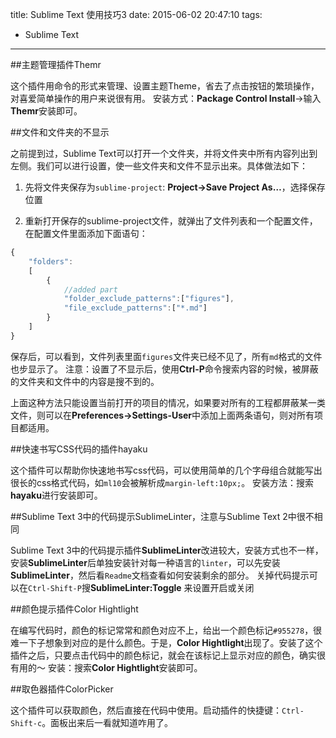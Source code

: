title: Sublime Text 使用技巧3
date: 2015-06-02 20:47:10
tags:
 - Sublime Text 
---

##主题管理插件Themr

这个插件用命令的形式来管理、设置主题Theme，省去了点击按钮的繁琐操作，对喜爱简单操作的用户来说很有用。
安装方式：**Package Control Install**->输入**Themr**安装即可。

<!--more-->

##文件和文件夹的不显示

之前提到过，Sublime Text可以打开一个文件夹，并将文件夹中所有内容列出到左侧。我们可以进行设置，使一些文件夹和文件不显示出来。具体做法如下：

 1. 先将文件夹保存为`sublime-project`: **Project->Save Project As…**，选择保存位置

 2. 重新打开保存的sublime-project文件，就弹出了文件列表和一个配置文件，在配置文件里面添加下面语句：

```javascript
{
	"folders":
	[
		{
			//added part
			"folder_exclude_patterns":["figures"],
			"file_exclude_patterns":["*.md"]
		}
	]
}
```

保存后，可以看到，文件列表里面`figures`文件夹已经不见了，所有`md`格式的文件也步显示了。
注意：设置了不显示后，使用**Ctrl-P**命令搜索内容的时候，被屏蔽的文件夹和文件中的内容是搜不到的。

上面这种方法只能设置当前打开的项目的情况，如果要对所有的工程都屏蔽某一类文件，则可以在**Preferences->Settings-User**中添加上面两条语句，则对所有项目都适用。

##快速书写CSS代码的插件hayaku

这个插件可以帮助你快速地书写css代码，可以使用简单的几个字母组合就能写出很长的css格式代码，如`ml10`会被解析成`margin-left:10px;`。
安装方法：搜索**hayaku**进行安装即可。

##Sublime Text 3中的代码提示SublimeLinter，注意与Sublime Text 2中很不相同

Sublime Text 3中的代码提示插件**SublimeLinter**改进较大，安装方式也不一样，安装**SublimeLinter**后单独安装针对每一种语言的`linter`，可以先安装**SublimeLinter**，然后看`Readme`文档查看如何安装剩余的部分。
关掉代码提示可以在`Ctrl-Shift-P`搜**SublimeLinter:Toggle** 来设置开启或关闭

##颜色提示插件Color Hightlight

在编写代码时，颜色的标记常常和颜色对应不上，给出一个颜色标记`#955278`，很难一下子想象到对应的是什么颜色。于是，**Color Hightlight**出现了。安装了这个插件之后，只要点击代码中的颜色标记，就会在该标记上显示对应的颜色，确实很有用的～
安装：搜索**Color Hightlight**安装即可。

##取色器插件ColorPicker

这个插件可以获取颜色，然后直接在代码中使用。启动插件的快捷键：`Ctrl-Shift-c`。面板出来后一看就知道咋用了。
